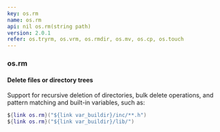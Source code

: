 ```yaml
---
key: os.rm
name: os.rm
api: nil os.rm(string path)
version: 2.0.1
refer: os.tryrm, os.vrm, os.rmdir, os.mv, os.cp, os.touch
---
```


### os.rm

#### Delete files or directory trees

Support for recursive deletion of directories, bulk delete operations, and pattern matching and built-in variables, such as:

```lua
${link os.rm}("${link var_buildir}/inc/**.h")
${link os.rm}("${link var_buildir}/lib/")
```

